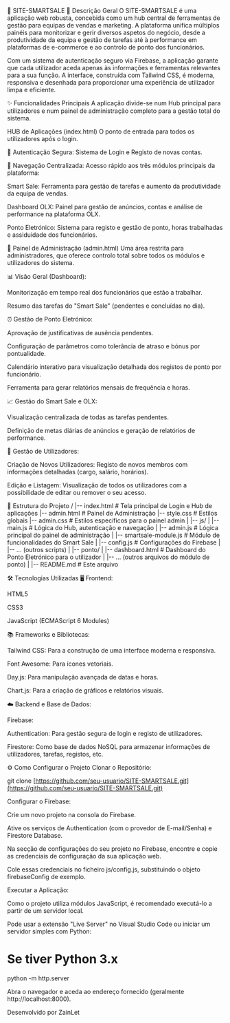 🚀 SITE-SMARTSALE
📝 Descrição Geral
O SITE-SMARTSALE é uma aplicação web robusta, concebida como um hub central de ferramentas de gestão para equipas de vendas e marketing. A plataforma unifica múltiplos painéis para monitorizar e gerir diversos aspetos do negócio, desde a produtividade da equipa e gestão de tarefas até à performance em plataformas de e-commerce e ao controlo de ponto dos funcionários.

Com um sistema de autenticação seguro via Firebase, a aplicação garante que cada utilizador aceda apenas às informações e ferramentas relevantes para a sua função. A interface, construída com Tailwind CSS, é moderna, responsiva e desenhada para proporcionar uma experiência de utilizador limpa e eficiente.

✨ Funcionalidades Principais
A aplicação divide-se num Hub principal para utilizadores e num painel de administração completo para a gestão total do sistema.

HUB de Aplicações (index.html)
O ponto de entrada para todos os utilizadores após o login.

🔐 Autenticação Segura: Sistema de Login e Registo de novas contas.

🧭 Navegação Centralizada: Acesso rápido aos três módulos principais da plataforma:

Smart Sale: Ferramenta para gestão de tarefas e aumento da produtividade da equipa de vendas.

Dashboard OLX: Painel para gestão de anúncios, contas e análise de performance na plataforma OLX.

Ponto Eletrónico: Sistema para registo e gestão de ponto, horas trabalhadas e assiduidade dos funcionários.

👑 Painel de Administração (admin.html)
Uma área restrita para administradores, que oferece controlo total sobre todos os módulos e utilizadores do sistema.

📊 Visão Geral (Dashboard):

Monitorização em tempo real dos funcionários que estão a trabalhar.

Resumo das tarefas do "Smart Sale" (pendentes e concluídas no dia).

⏰ Gestão de Ponto Eletrónico:

Aprovação de justificativas de ausência pendentes.

Configuração de parâmetros como tolerância de atraso e bónus por pontualidade.

Calendário interativo para visualização detalhada dos registos de ponto por funcionário.

Ferramenta para gerar relatórios mensais de frequência e horas.

📈 Gestão do Smart Sale e OLX:

Visualização centralizada de todas as tarefas pendentes.

Definição de metas diárias de anúncios e geração de relatórios de performance.

👥 Gestão de Utilizadores:

Criação de Novos Utilizadores: Registo de novos membros com informações detalhadas (cargo, salário, horários).

Edição e Listagem: Visualização de todos os utilizadores com a possibilidade de editar ou remover o seu acesso.

📂 Estrutura do Projeto
/
|-- index.html            # Tela principal de Login e Hub de aplicações
|-- admin.html            # Painel de Administração
|-- style.css             # Estilos globais
|-- admin.css             # Estilos específicos para o painel admin
|
|-- js/
|   |-- main.js               # Lógica do Hub, autenticação e navegação
|   |-- admin.js              # Lógica principal do painel de administração
|   |-- smartsale-module.js   # Módulo de funcionalidades do Smart Sale
|   |-- config.js             # Configurações do Firebase
|   |-- ... (outros scripts)
|
|-- ponto/
|   |-- dashboard.html        # Dashboard do Ponto Eletrónico para o utilizador
|   |-- ... (outros arquivos do módulo de ponto)
|
|-- README.md             # Este arquivo

🛠️ Tecnologias Utilizadas
🖥️ Frontend:

HTML5

CSS3

JavaScript (ECMAScript 6 Modules)

📚 Frameworks e Bibliotecas:

Tailwind CSS: Para a construção de uma interface moderna e responsiva.

Font Awesome: Para ícones vetoriais.

Day.js: Para manipulação avançada de datas e horas.

Chart.js: Para a criação de gráficos e relatórios visuais.

☁️ Backend e Base de Dados:

Firebase:

Authentication: Para gestão segura de login e registo de utilizadores.

Firestore: Como base de dados NoSQL para armazenar informações de utilizadores, tarefas, registos, etc.

⚙️ Como Configurar o Projeto
Clonar o Repositório:

git clone [https://github.com/seu-usuario/SITE-SMARTSALE.git](https://github.com/seu-usuario/SITE-SMARTSALE.git)

Configurar o Firebase:

Crie um novo projeto na consola do Firebase.

Ative os serviços de Authentication (com o provedor de E-mail/Senha) e Firestore Database.

Na secção de configurações do seu projeto no Firebase, encontre e copie as credenciais de configuração da sua aplicação web.

Cole essas credenciais no ficheiro js/config.js, substituindo o objeto firebaseConfig de exemplo.

Executar a Aplicação:

Como o projeto utiliza módulos JavaScript, é recomendado executá-lo a partir de um servidor local.

Pode usar a extensão "Live Server" no Visual Studio Code ou iniciar um servidor simples com Python:

# Se tiver Python 3.x
python -m http.server

Abra o navegador e aceda ao endereço fornecido (geralmente http://localhost:8000).

Desenvolvido por ZainLet